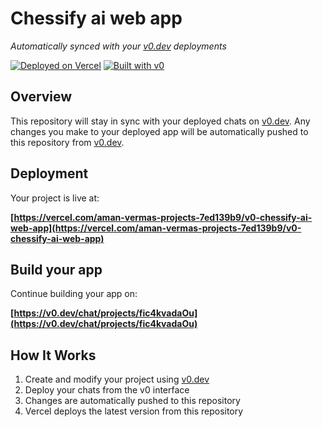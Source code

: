 # Chessify ai web app

*Automatically synced with your [v0.dev](https://v0.dev) deployments*

[![Deployed on Vercel](https://img.shields.io/badge/Deployed%20on-Vercel-black?style=for-the-badge&logo=vercel)](https://vercel.com/aman-vermas-projects-7ed139b9/v0-chessify-ai-web-app)
[![Built with v0](https://img.shields.io/badge/Built%20with-v0.dev-black?style=for-the-badge)](https://v0.dev/chat/projects/fic4kvadaOu)

## Overview

This repository will stay in sync with your deployed chats on [v0.dev](https://v0.dev).
Any changes you make to your deployed app will be automatically pushed to this repository from [v0.dev](https://v0.dev).

## Deployment

Your project is live at:

**[https://vercel.com/aman-vermas-projects-7ed139b9/v0-chessify-ai-web-app](https://vercel.com/aman-vermas-projects-7ed139b9/v0-chessify-ai-web-app)**

## Build your app

Continue building your app on:

**[https://v0.dev/chat/projects/fic4kvadaOu](https://v0.dev/chat/projects/fic4kvadaOu)**

## How It Works

1. Create and modify your project using [v0.dev](https://v0.dev)
2. Deploy your chats from the v0 interface
3. Changes are automatically pushed to this repository
4. Vercel deploys the latest version from this repository
